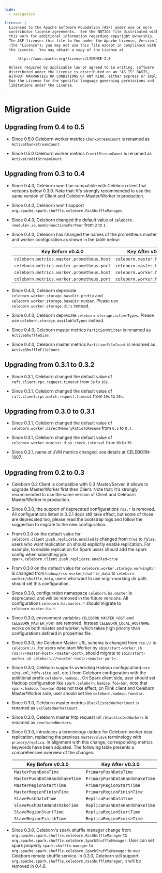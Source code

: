 ```yaml
---
hide:
  - navigation

license: |
  Licensed to the Apache Software Foundation (ASF) under one or more
  contributor license agreements.  See the NOTICE file distributed with
  this work for additional information regarding copyright ownership.
  The ASF licenses this file to You under the Apache License, Version 2.0
  (the "License"); you may not use this file except in compliance with
  the License.  You may obtain a copy of the License at

      https://www.apache.org/licenses/LICENSE-2.0

  Unless required by applicable law or agreed to in writing, software
  distributed under the License is distributed on an "AS IS" BASIS,
  WITHOUT WARRANTIES OR CONDITIONS OF ANY KIND, either express or implied.
  See the License for the specific language governing permissions and
  limitations under the License.
---
```


# Migration Guide

## Upgrading from 0.4 to 0.5

- Since 0.5.0 Celeborn worker metrics `ChunkStreamCount` is renamed as `ActiveChunkStreamCount`.

- Since 0.5.0 Celeborn worker metrics `CreditStreamCount` is renamed as `ActiveCreditStreamCount`.

## Upgrading from 0.3 to 0.4

- Since 0.4.0, Celeborn won't be compatible with Celeborn client that versions below 0.3.0.
  Note that: It's strongly recommended to use the same version of Client and Celeborn Master/Worker in production.

- Since 0.4.0, Celeborn won't support `org.apache.spark.shuffle.celeborn.RssShuffleManager`.

- Since 0.4.0, Celeborn changed the default value of `celeborn.<module>.io.numConnectionsPerPeer` from `2` to `1`.

- Since 0.4.0, Celeborn has changed the names of the prometheus master and worker configuration as shown in the table below:

    | Key Before v0.4.0                         | Key After v0.4.0            |
    |-------------------------------------------|-----------------------------|
    | `celeborn.metrics.master.prometheus.host` | `celeborn.master.http.host` |
    | `celeborn.metrics.master.prometheus.port` | `celeborn.master.http.port` |
    | `celeborn.metrics.worker.prometheus.host` | `celeborn.worker.http.host` |
    | `celeborn.metrics.worker.prometheus.port` | `celeborn.worker.http.port` |

- Since 0.4.0, Celeborn deprecate `celeborn.worker.storage.baseDir.prefix` and `celeborn.worker.storage.baseDir.number`.
  Please use `celeborn.worker.storage.dirs` instead.

- Since 0.4.0, Celeborn deprecate `celeborn.storage.activeTypes`. Please use `celeborn.storage.availableTypes` instead.

- Since 0.4.0, Celeborn master metrics `PartitionWritten` is renamed as `ActiveShuffleSize`.

- Since 0.4.0, Celeborn master metrics `PartitionFileCount` is renamed as `ActiveShuffleFileCount`.

## Upgrading from 0.3.1 to 0.3.2

- Since 0.3.1, Celeborn changed the default value of `raft.client.rpc.request.timeout` from `3s` to `10s`.

- Since 0.3.1, Celeborn changed the default value of `raft.client.rpc.watch.request.timeout` from `10s` to `20s`.

## Upgrading from 0.3.0 to 0.3.1

- Since 0.3.1, Celeborn changed the default value of `celeborn.worker.directMemoryRatioToResume` from `0.5` to `0.7`.

- Since 0.3.1, Celeborn changed the default value of `celeborn.worker.monitor.disk.check.interval` from `60` to `30`.

- Since 0.3.1, name of JVM metrics changed, see details at CELEBORN-1007.

## Upgrading from 0.2 to 0.3

 - Celeborn 0.2 Client is compatible with 0.3 Master/Server, it allows to upgrade Master/Worker first then Client.
   Note that: It's strongly recommended to use the same version of Client and Celeborn Master/Worker in production.

 - Since 0.3.0, the support of deprecated configurations `rss.*` is removed.
   All configurations listed in 0.2.1 docs still take effect, but some of those are deprecated too, please read
   the bootstrap logs and follow the suggestion to migrate to the new configuration.

 - From 0.3.0 on the default value for `celeborn.client.push.replicate.enabled` is changed from `true` to `false`, users
   who want replication on should explicitly enable replication. For example, to enable replication for Spark
   users should add the spark config when submitting job: `spark.celeborn.client.push.replicate.enabled=true`

 - From 0.3.0 on the default value for `celeborn.worker.storage.workingDir` is changed from `hadoop/rss-worker/shuffle_data` to `celeborn-worker/shuffle_data`,
   users who want to use origin working dir path should set this configuration.

 - Since 0.3.0, configuration namespace `celeborn.ha.master` is deprecated, and will be removed in the future versions.
   All configurations `celeborn.ha.master.*` should migrate to `celeborn.master.ha.*`.

 - Since 0.3.0, environment variables `CELEBORN_MASTER_HOST` and `CELEBORN_MASTER_PORT` are removed.
   Instead `CELEBORN_LOCAL_HOSTNAME` works on both master and worker, which takes high priority than configurations defined in properties file.

 - Since 0.3.0, the Celeborn Master URL schema is changed from `rss://` to `celeborn://`, for users who start Worker by
   `sbin/start-worker.sh rss://<master-host>:<master-port>`, should migrate to `sbin/start-worker.sh celeborn://<master-host>:<master-port>`.

 - Since 0.3.0, Celeborn supports overriding Hadoop configuration(`core-site.xml`, `hdfs-site.xml`, etc.) from Celeborn configuration with the additional prefix `celeborn.hadoop.`. 
   On Spark client side, user should set Hadoop configuration like `spark.celeborn.hadoop.foo=bar`, note that `spark.hadoop.foo=bar` does not take effect;
   on Flink client and Celeborn Master/Worker side, user should set like `celeborn.hadoop.foo=bar`.

 - Since 0.3.0, Celeborn master metrics `BlacklistedWorkerCount` is renamed as `ExcludedWorkerCount`.

 - Since 0.3.0, Celeborn master http request url `/blacklistedWorkers` is renamed as `/excludedWorkers`.

 - Since 0.3.0, introduces a terminology update for Celeborn worker data replication, replacing the previous `master/slave` terminology with `primary/replica`. In alignment with this change, corresponding metrics keywords have been adjusted.
   The following table presents a comprehensive overview of the changes:

     | Key Before v0.3.0             | Key After v0.3.0               |
     |-------------------------------|--------------------------------|
     | `MasterPushDataTime`          | `PrimaryPushDataTime`          |
     | `MasterPushDataHandshakeTime` | `PrimaryPushDataHandshakeTime` |
     | `MasterRegionStartTime`       | `PrimaryRegionStartTime`       |
     | `MasterRegionFinishTime`      | `PrimaryRegionFinishTime`      |
     | `SlavePushDataTime`           | `ReplicaPushDataTime`          |
     | `SlavePushDataHandshakeTime`  | `ReplicaPushDataHandshakeTime` |
     | `SlaveRegionStartTime`        | `ReplicaRegionStartTime`       |
     | `SlaveRegionFinishTime`       | `ReplicaRegionFinishTime`      |

 - Since 0.3.0, Celeborn's spark shuffle manager change from `org.apache.spark.shuffle.celeborn.RssShuffleManager` to `org.apache.spark.shuffle.celeborn.SparkShuffleManager`. User can set spark property `spark.shuffle.manager` to `org.apache.spark.shuffle.celeborn.SparkShuffleManager` to use Celeborn remote shuffle service.
   In 0.3.0, Celeborn still support `org.apache.spark.shuffle.celeborn.RssShuffleManager`, it will be removed in 0.4.0.

